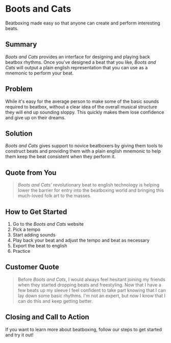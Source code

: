 # Boots and Cats #
Beatboxing made easy so that anyone can create and perform interesting beats.

## Summary ##
*Boots and Cats* provides an interface for designing and playing back beatbox rhythms. Once you've designed a beat that you like, *Boots and Cats* will output a plain english representation that you can use as a mnemonic to perform your beat.

## Problem ##
While it's easy for the average person to make some of the basic sounds required to beatbox, without a clear idea of the overall musical structure they will end up sounding sloppy. This quickly makes them lose confidence and give up on their dreams.

## Solution ##
*Boots and Cats* gives support to novice beatboxers by giving them tools to construct beats and providing them with a plain english mnemonic to help them keep the beat consistent when they perform it.

## Quote from You ##
> *Boots and Cats'* revolutionary beat to english technology is helping lower the barrier for entry into the beatboxing world and bringing this much-loved folk art to the masses.

## How to Get Started ##
1. Go to the *Boots and Cats* website
2. Pick a tempo
3. Start adding sounds
4. Play back your beat and adjust the tempo and beat as necessary
5. Export the beat to english
6. Practice

## Customer Quote ##
> Before *Boots and Cats*, I would always feel hesitant joining my friends when they started dropping beats and freestyling. Now that I have a few beats up my sleeve I feel confident to take part knowing that I can lay down some basic rhythms. I'm not an expert, but now I know that I can do this and keep getting better.

## Closing and Call to Action ##
If you want to learn more about beatboxing, follow our steps to get started and try it out!
